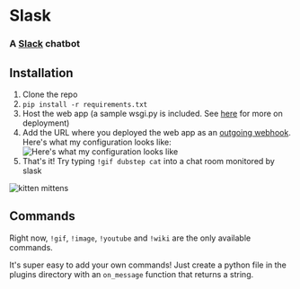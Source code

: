 # Slask
### A [Slack](https://slack.com/) chatbot

## Installation

1. Clone the repo
2. `pip install -r requirements.txt`
3. Host the web app (a sample wsgi.py is included. See [here](http://flask.pocoo.org/docs/deploying/#deployment) for more on deployment)
4. Add the URL where you deployed the web app as an [outgoing webhook](https://my.slack.com/services/new/outgoing-webhook). Here's what my configuration looks like:
![Here's what my configuration looks like](http://i.imgur.com/k3LZrBJ.png)
5. That's it! Try typing `!gif dubstep cat` into a chat room monitored by slask

![kitten mittens](http://i.imgur.com/xhmD6QO.png)

## Commands

Right now, `!gif`, `!image`, `!youtube` and `!wiki` are the only available commands.

It's super easy to add your own commands! Just create a python file in the plugins directory with an `on_message` function that returns a string.
